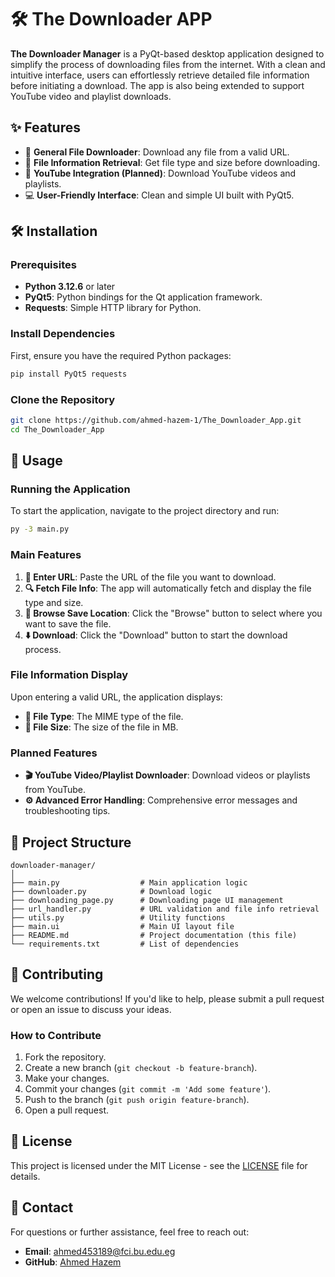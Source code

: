 

# 🛠️ The Downloader APP

**The Downloader Manager** is a PyQt-based desktop application designed to simplify the process of downloading files from the internet. With a clean and intuitive interface, users can effortlessly retrieve detailed file information before initiating a download. The app is also being extended to support YouTube video and playlist downloads.

## ✨ Features

- 🔄 **General File Downloader**: Download any file from a valid URL.
- 📄 **File Information Retrieval**: Get file type and size before downloading.
- 🎥 **YouTube Integration (Planned)**: Download YouTube videos and playlists.
- 💻 **User-Friendly Interface**: Clean and simple UI built with PyQt5.

## 🛠️ Installation

### Prerequisites

- **Python 3.12.6** or later
- **PyQt5**: Python bindings for the Qt application framework.
- **Requests**: Simple HTTP library for Python.

### Install Dependencies

First, ensure you have the required Python packages:

```bash
pip install PyQt5 requests
```

### Clone the Repository

```bash
git clone https://github.com/ahmed-hazem-1/The_Downloader_App.git
cd The_Downloader_App
```

## 🚀 Usage

### Running the Application

To start the application, navigate to the project directory and run:

```bash
py -3 main.py
```

### Main Features

1. **🔗 Enter URL**: Paste the URL of the file you want to download.
2. **🔍 Fetch File Info**: The app will automatically fetch and display the file type and size.
3. **💾 Browse Save Location**: Click the "Browse" button to select where you want to save the file.
4. **⬇️ Download**: Click the "Download" button to start the download process.

### File Information Display

Upon entering a valid URL, the application displays:

- **📂 File Type**: The MIME type of the file.
- **📏 File Size**: The size of the file in MB.

### Planned Features

- **🎬 YouTube Video/Playlist Downloader**: Download videos or playlists from YouTube.
- **⚙️ Advanced Error Handling**: Comprehensive error messages and troubleshooting tips.

## 📁 Project Structure

```
downloader-manager/
│
├── main.py                  # Main application logic
├── downloader.py            # Download logic
├── downloading_page.py      # Downloading page UI management
├── url_handler.py           # URL validation and file info retrieval
├── utils.py                 # Utility functions
├── main.ui                  # Main UI layout file
├── README.md                # Project documentation (this file)
└── requirements.txt         # List of dependencies
```

## 🤝 Contributing

We welcome contributions! If you'd like to help, please submit a pull request or open an issue to discuss your ideas.

### How to Contribute

1. Fork the repository.
2. Create a new branch (`git checkout -b feature-branch`).
3. Make your changes.
4. Commit your changes (`git commit -m 'Add some feature'`).
5. Push to the branch (`git push origin feature-branch`).
6. Open a pull request.

## 📜 License

This project is licensed under the MIT License - see the [LICENSE](LICENSE) file for details.

## 📧 Contact

For questions or further assistance, feel free to reach out:

- **Email**: ahmed453189@fci.bu.edu.eg
- **GitHub**: [Ahmed Hazem](https://github.com/ahmed-hazem-1)



